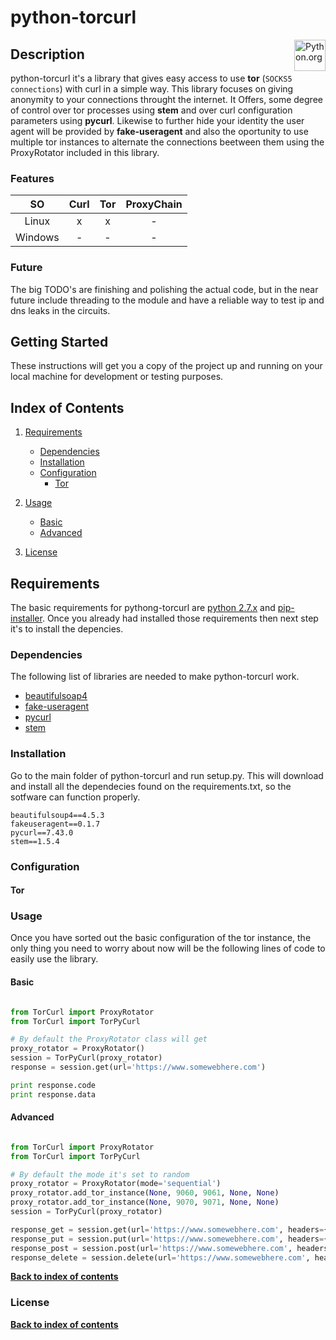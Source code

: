 # python-torcurl
[<img src="https://www.python.org/static/opengraph-icon-200x200.png" title="Python.org"
align="right" width="50">](https://www.python.org/)

## Description

python-torcurl it's a library that gives easy access to use **tor** (`SOCKS5 connections`) with curl in a simple way. This library focuses on giving anonymity to your connections throught the internet. It Offers, some degree of control over tor processes using **stem** and over curl configuration parameters using **pycurl**. Likewise to further hide your identity the user agent will be provided by **fake-useragent** and also the oportunity to use multiple tor instances to alternate the connections beetween them using the ProxyRotator included in this library.

### Features

| SO	| Curl	| Tor	| ProxyChain	| 
|:-------------:|:-------------:|:-----------:|:------------:|
| Linux	| x | x | - |
| Windows	| - | - | - |

### Future
The big TODO's are finishing and polishing the actual code, but in the near future include threading to the module and have a reliable way to test ip and dns leaks in the circuits.

## Getting Started

These instructions will get you a copy of the project up and running on your local machine for development or testing purposes. 


## Index of Contents

1. [Requirements](#requirements)
   	* [Dependencies](#dependencies)
   	* [Installation](#installation)
   	* [Configuration](#configuration)
   		+ [Tor](#tor)
 	
2. [Usage](#usage)
   * [Basic](#basic)
   * [Advanced](#advanced)
3. [License](#license)


## Requirements

The basic requirements for pythong-torcurl are [python 2.7.x][python_link]  and [pip-installer][pip-installer_link]. Once you already had installed those requirements then next step it's to 
install the depencies. 


### Dependencies

The following list of libraries are needed to make python-torcurl work.

* [beautifulsoap4][beautifulsoap4_link]
* [fake-useragent][fake-useragent_link]
* [pycurl][pycurl_link]
* [stem][stem_link]

### Installation

Go to the main folder of python-torcurl and run setup.py. This will download and install all the dependecies found on the requirements.txt, so the sotfware can function properly.

```
beautifulsoup4==4.5.3
fakeuseragent==0.1.7
pycurl==7.43.0
stem==1.5.4

```

### Configuration

#### Tor



### Usage

Once you have sorted out the basic configuration of the tor instance, the only thing you need to worry about now will be the following lines of code to easily use the library.

#### Basic

```python

from TorCurl import ProxyRotator
from TorCurl import TorPyCurl

# By default the ProxyRotator class will get
proxy_rotator = ProxyRotator()
session = TorPyCurl(proxy_rotator)
response = session.get(url='https://www.somewebhere.com')

print response.code
print response.data

```

#### Advanced

```python

from TorCurl import ProxyRotator
from TorCurl import TorPyCurl

# By default the mode it's set to random
proxy_rotator = ProxyRotator(mode='sequential')
proxy_rotator.add_tor_instance(None, 9060, 9061, None, None)
proxy_rotator.add_tor_instance(None, 9070, 9071, None, None)
session = TorPyCurl(proxy_rotator)

response_get = session.get(url='https://www.somewebhere.com', headers={}, attrs={}, ssl=True, timeout=15)
response_put = session.put(url='https://www.somewebhere.com', headers={}, attrs={}, ssl=True, timeout=15)
response_post = session.post(url='https://www.somewebhere.com', headers={}, attrs={}, ssl=True, timeout=15)
response_delete = session.delete(url='https://www.somewebhere.com', headers={}, attrs={}, ssl=True, timeout=15)

```

**[Back to index of contents](#index-of-contents)**


### License

**[Back to index of contents](#index-of-contents)**

[pip-installer_link]: <https://pip.pypa.io/en/stable/installing/>
[python_link]: <https://www.python.org/downloads/>
[tor_link]: <https://www.torproject.org/download/download>

[beautifulsoap4_link]: <https://www.crummy.com/software/BeautifulSoup/bs4/doc/>
[pycurl_link]: <http://pycurl.io/>
[fake-useragent_link]: <https://pypi.python.org/pypi/fake-useragent>
[stem_link]: <https://stem.torproject.org/>

